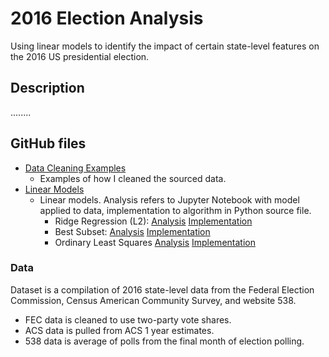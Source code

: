 # 2016 Election Analysis
Using linear models to identify the impact of certain state-level features on the 2016 US presidential election.

## Description
........

## GitHub files
* [Data Cleaning Examples](Data%20Cleaning%20Examples)
  * Examples of how I cleaned the sourced data.
* [Linear Models](Linear%20Models)
  * Linear models. Analysis refers to Jupyter Notebook with model applied to data, implementation to algorithm in Python source file.
     * Ridge Regression (L2): [Analysis](Linear%20Models/Ridge%20analysis.ipynb) [Implementation](Linear%20Models/ridge.py)
     * Best Subset: [Analysis](Linear%20Models/Best%20subset%20analysis.ipynb) [Implementation](Linear%20Models/best_subset.py)
     * Ordinary Least Squares [Analysis](Linear%20Models/OLS%20analysis.ipynb) [Implementation](Linear%20Models/ordinary_ls.py)

### Data
Dataset is a compilation of 2016 state-level data from the Federal Election Commission, Census American Community Survey, and website 538.
* FEC data is cleaned to use two-party vote shares.
* ACS data is pulled from ACS 1 year estimates.
* 538 data is average of polls from the final month of election polling.

